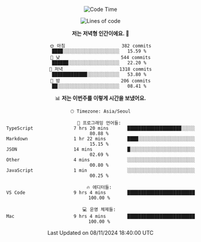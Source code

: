 <div align='center'>
 
<!--START_SECTION:waka-->
![Code Time](http://img.shields.io/badge/Code%20Time-3%2C940%20hrs%206%20mins-blue)

![Lines of code](https://img.shields.io/badge/%EC%A0%80%EB%8A%94%20%EC%97%AC%ED%83%9C%EA%B9%8C%EC%A7%80%20-1.5%20million%20%EC%A4%84%EC%9D%98%20%EC%BD%94%EB%93%9C%EB%A5%BC%20%EC%9E%91%EC%84%B1%ED%96%88%EC%96%B4%EC%9A%94.-blue)

**저는 저녁형 인간이에요. 🦉** 

```text
🌞 아침                     382 commits         ████░░░░░░░░░░░░░░░░░░░░░   15.59 % 
🌆 낮　                     544 commits         ██████░░░░░░░░░░░░░░░░░░░   22.20 % 
🌃 저녁                     1318 commits        █████████████░░░░░░░░░░░░   53.80 % 
🌙 밤　                     206 commits         ██░░░░░░░░░░░░░░░░░░░░░░░   08.41 % 
```


📊 **저는 이번주를 이렇게 시간을 보냈어요.** 

```text
🕑︎ Timezone: Asia/Seoul

💬 프로그래밍 언어들: 
TypeScript               7 hrs 20 mins       ████████████████████░░░░░   80.88 % 
Markdown                 1 hr 22 mins        ████░░░░░░░░░░░░░░░░░░░░░   15.15 % 
JSON                     14 mins             █░░░░░░░░░░░░░░░░░░░░░░░░   02.69 % 
Other                    4 mins              ░░░░░░░░░░░░░░░░░░░░░░░░░   00.80 % 
JavaScript               1 min               ░░░░░░░░░░░░░░░░░░░░░░░░░   00.25 % 

🔥 에디터들: 
VS Code                  9 hrs 4 mins        █████████████████████████   100.00 % 

💻 운영 체제들: 
Mac                      9 hrs 4 mins        █████████████████████████   100.00 % 
```


 Last Updated on 08/11/2024 18:40:00 UTC
<!--END_SECTION:waka-->
 </div>
<!---
Emewjin/Emewjin is a ✨ special ✨ repository because its `README.md` (this file) appears on your GitHub profile.
You can click the Preview link to take a look at your changes.
--->
